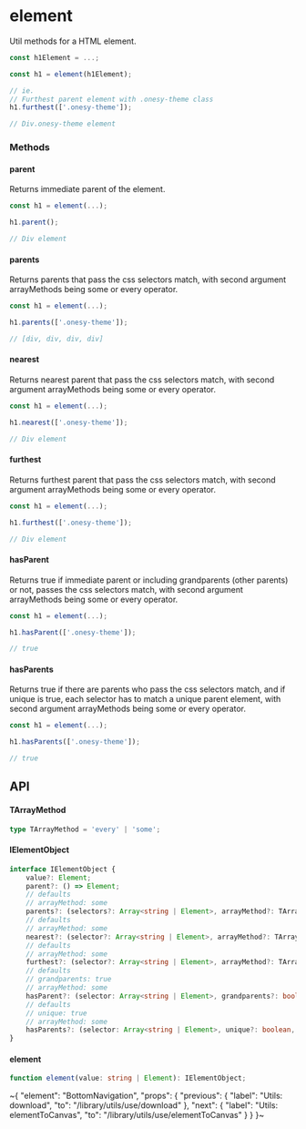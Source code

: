 
# element

Util methods for a HTML element.

```ts
const h1Element = ...;

const h1 = element(h1Element);

// ie.
// Furthest parent element with .onesy-theme class
h1.furthest(['.onesy-theme']);

// Div.onesy-theme element
```

### Methods

#### parent

Returns immediate parent of the element.

```ts
const h1 = element(...);

h1.parent();

// Div element
```

#### parents

Returns parents that pass the css selectors match, with second argument arrayMethods being some or every operator.

```ts
const h1 = element(...);

h1.parents(['.onesy-theme']);

// [div, div, div, div]
```

#### nearest

Returns nearest parent that pass the css selectors match, with second argument arrayMethods being some or every operator.

```ts
const h1 = element(...);

h1.nearest(['.onesy-theme']);

// Div element
```

#### furthest

Returns furthest parent that pass the css selectors match, with second argument arrayMethods being some or every operator.

```ts
const h1 = element(...);

h1.furthest(['.onesy-theme']);

// Div element
```

#### hasParent

Returns true if immediate parent or including grandparents (other parents) or not, passes the css selectors match, with second argument arrayMethods being some or every operator.

```ts
const h1 = element(...);

h1.hasParent(['.onesy-theme']);

// true
```

#### hasParents

Returns true if there are parents who pass the css selectors match, and if unique is true, each selector has to match a unique parent element, with second argument arrayMethods being some or every operator.

```ts
const h1 = element(...);

h1.hasParents(['.onesy-theme']);

// true
```

## API

#### TArrayMethod

```ts
type TArrayMethod = 'every' | 'some';
```

#### IElementObject

```ts
interface IElementObject {
    value?: Element;
    parent?: () => Element;
    // defaults
    // arrayMethod: some
    parents?: (selectors?: Array<string | Element>, arrayMethod?: TArrayMethod) => Array<Element>;
    // defaults
    // arrayMethod: some
    nearest?: (selector?: Array<string | Element>, arrayMethod?: TArrayMethod) => Element;
    // defaults
    // arrayMethod: some
    furthest?: (selector?: Array<string | Element>, arrayMethod?: TArrayMethod) => Element;
    // defaults
    // grandparents: true
    // arrayMethod: some
    hasParent?: (selector: Array<string | Element>, grandparents?: boolean, arrayMethod?: TArrayMethod) => boolean;
    // defaults
    // unique: true
    // arrayMethod: some
    hasParents?: (selector: Array<string | Element>, unique?: boolean, arrayMethod?: TArrayMethod) => boolean;
}
```

#### element

```ts
function element(value: string | Element): IElementObject;
```


~{
  "element": "BottomNavigation",
  "props": {
    "previous": {
      "label": "Utils: download",
      "to": "/library/utils/use/download"
    },
    "next": {
      "label": "Utils: elementToCanvas",
      "to": "/library/utils/use/elementToCanvas"
    }
  }
}~
